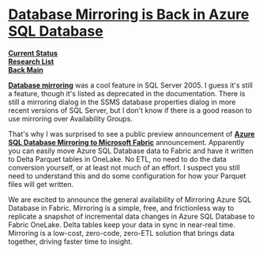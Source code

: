 # **[Database Mirroring is Back in Azure SQL Database](https://stackoverflow.com/questions/69410984/copy-data-from-azure-sql-managed-instance-db-to-azure-sql-server-db)**

**[Current Status](../../../a_status/current_tasks.md)**\
**[Research List](../../research_list.md)**\
**[Back Main](../../../README.md)**

**[Database mirroring](https://learn.microsoft.com/en-us/sql/database-engine/database-mirroring/database-mirroring-sql-server?view=sql-server-ver16)** was a cool feature in SQL Server 2005. I guess it's still a feature, though it's listed as deprecated in the documentation. There is still a mirroring dialog in the SSMS database properties dialog in more recent versions of SQL Server, but I don't know if there is a good reason to use mirroring over Availability Groups.

That's why I was surprised to see a public preview announcement of **[Azure SQL Database Mirroring to Microsoft Fabric](https://azure.microsoft.com/en-us/updates/public-preview-azure-sql-database-mirroring-in-microsoft-fabric/)** announcement. Apparently you can easily move Azure SQL Database data to Fabric and have it written to Delta Parquet tables in OneLake. No ETL, no need to do the data conversion yourself, or at least not much of an effort. I suspect you still need to understand this and do some configuration for how your Parquet files will get written.

We are excited to announce the general availability of Mirroring Azure SQL Database in Fabric. Mirroring is a simple, free, and frictionless way to replicate a snapshot of incremental data changes in Azure SQL Database to Fabric OneLake. Delta tables keep your data in sync in near-real time. Mirroring is a low-cost, zero-code, zero-ETL solution that brings data together, driving faster time to insight.
